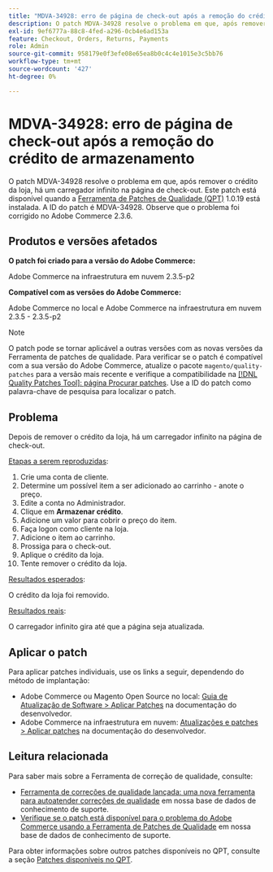 ```yaml
---
title: "MDVA-34928: erro de página de check-out após a remoção do crédito da loja"
description: O patch MDVA-34928 resolve o problema em que, após remover o crédito da loja, há um carregador infinito na página de check-out. Este patch está disponível quando a [Ferramenta de correções de qualidade (QPT)](/help/announcements/adobe-commerce-announcements/magento-quality-patches-released-new-tool-to-self-serve-quality-patches.md) 1.0.19 está instalada. A ID do patch é MDVA-34928. Observe que o problema foi corrigido no Adobe Commerce 2.3.6.
exl-id: 9ef6777a-88c8-4fed-a296-0cb4e6ad153a
feature: Checkout, Orders, Returns, Payments
role: Admin
source-git-commit: 958179e0f3efe08e65ea8b0c4c4e1015e3c5bb76
workflow-type: tm+mt
source-wordcount: '427'
ht-degree: 0%

---
```


# MDVA-34928: erro de página de check-out após a remoção do crédito de armazenamento

O patch MDVA-34928 resolve o problema em que, após remover o crédito da loja, há um carregador infinito na página de check-out. Este patch está disponível quando a [Ferramenta de Patches de Qualidade (QPT)](/help/announcements/adobe-commerce-announcements/magento-quality-patches-released-new-tool-to-self-serve-quality-patches.md) 1.0.19 está instalada. A ID do patch é MDVA-34928. Observe que o problema foi corrigido no Adobe Commerce 2.3.6.

## Produtos e versões afetados

**O patch foi criado para a versão do Adobe Commerce:**

Adobe Commerce na infraestrutura em nuvem 2.3.5-p2

**Compatível com as versões do Adobe Commerce:**

Adobe Commerce no local e Adobe Commerce na infraestrutura em nuvem 2.3.5 - 2.3.5-p2

>[!NOTE]
>
>O patch pode se tornar aplicável a outras versões com as novas versões da Ferramenta de patches de qualidade. Para verificar se o patch é compatível com a sua versão do Adobe Commerce, atualize o pacote `magento/quality-patches` para a versão mais recente e verifique a compatibilidade na [[!DNL Quality Patches Tool]: página Procurar patches](https://devdocs.magento.com/quality-patches/tool.html#patch-grid). Use a ID do patch como palavra-chave de pesquisa para localizar o patch.

## Problema

Depois de remover o crédito da loja, há um carregador infinito na página de check-out.

<u>Etapas a serem reproduzidas</u>:

1. Crie uma conta de cliente.
1. Determine um possível item a ser adicionado ao carrinho - anote o preço.
1. Edite a conta no Administrador.
1. Clique em **Armazenar crédito**.
1. Adicione um valor para cobrir o preço do item.
1. Faça logon como cliente na loja.
1. Adicione o item ao carrinho.
1. Prossiga para o check-out.
1. Aplique o crédito da loja.
1. Tente remover o crédito da loja.

<u>Resultados esperados</u>:

O crédito da loja foi removido.

<u>Resultados reais</u>:

O carregador infinito gira até que a página seja atualizada.

## Aplicar o patch

Para aplicar patches individuais, use os links a seguir, dependendo do método de implantação:

* Adobe Commerce ou Magento Open Source no local: [Guia de Atualização de Software > Aplicar Patches](https://devdocs.magento.com/guides/v2.4/comp-mgr/patching/mqp.html) na documentação do desenvolvedor.
* Adobe Commerce na infraestrutura em nuvem: [Atualizações e patches > Aplicar patches](https://devdocs.magento.com/cloud/project/project-patch.html) na documentação do desenvolvedor.

## Leitura relacionada

Para saber mais sobre a Ferramenta de correção de qualidade, consulte:

* [Ferramenta de correções de qualidade lançada: uma nova ferramenta para autoatender correções de qualidade](/help/announcements/adobe-commerce-announcements/magento-quality-patches-released-new-tool-to-self-serve-quality-patches.md) em nossa base de dados de conhecimento de suporte.
* [Verifique se o patch está disponível para o problema do Adobe Commerce usando a Ferramenta de Patches de Qualidade](/help/support-tools/patches-available-in-qpt-tool/check-patch-for-magento-issue-with-magento-quality-patches.md) em nossa base de dados de conhecimento de suporte.

Para obter informações sobre outros patches disponíveis no QPT, consulte a seção [Patches disponíveis no QPT](https://support.magento.com/hc/en-us/sections/360010506631-Patches-available-in-QPT-tool-).
